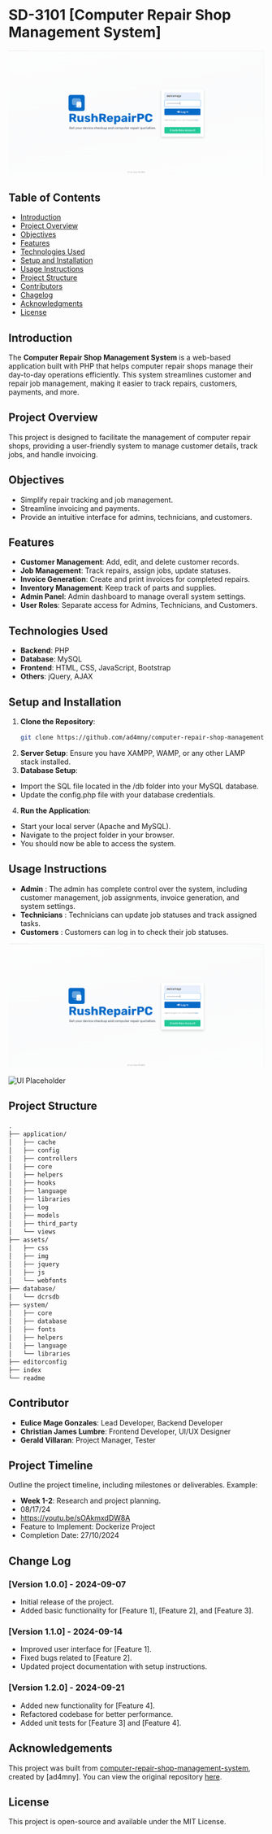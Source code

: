 # SD-3101 [Computer Repair Shop Management System]

![UI Placeholder](./assets/img/UI.png)

## Table of Contents
- [Introduction](#introduction)
- [Project Overview](#project-overview)
- [Objectives](#objectives)
- [Features](#features)
- [Technologies Used](#technologies-used)
- [Setup and Installation](#setup-and-installation)
- [Usage Instructions](#usage-instructions)
- [Project Structure](#project-structure)
- [Contributors](#contributors)
- [Chagelog](#changelog)
- [Acknowledgments](#acknowledgments)
- [License](#license)


## Introduction

The **Computer Repair Shop Management System** is a web-based application built with PHP that helps computer repair shops manage their day-to-day operations efficiently. This system streamlines customer and repair job management, making it easier to track repairs, customers, payments, and more. 

## Project Overview

This project is designed to facilitate the management of computer repair shops, providing a user-friendly system to manage customer details, track jobs, and handle invoicing.

## Objectives

- Simplify repair tracking and job management.
- Streamline invoicing and payments.
- Provide an intuitive interface for admins, technicians, and customers.

## Features

- **Customer Management**: Add, edit, and delete customer records.
- **Job Management**: Track repairs, assign jobs, update statuses.
- **Invoice Generation**: Create and print invoices for completed repairs.
- **Inventory Management**: Keep track of parts and supplies.
- **Admin Panel**: Admin dashboard to manage overall system settings.
- **User Roles**: Separate access for Admins, Technicians, and Customers.

## Technologies Used

- **Backend**: PHP
- **Database**: MySQL
- **Frontend**: HTML, CSS, JavaScript, Bootstrap
- **Others**: jQuery, AJAX

## Setup and Installation

1. **Clone the Repository**:
   ```bash
   git clone https://github.com/ad4mny/computer-repair-shop-management-system.git
2. **Server Setup**:
    Ensure you have XAMPP, WAMP, or any other LAMP stack installed.
3. **Database Setup**:
- Import the SQL file located in the /db folder into your MySQL database.
- Update the config.php file with your database credentials.
4. **Run the Application**:
- Start your local server (Apache and MySQL).
- Navigate to the project folder in your browser.
- You should now be able to access the system.

## Usage Instructions

- **Admin** : The admin has complete control over the system, including customer management, job assignments, invoice generation, and system settings.
- **Technicians** : Technicians can update job statuses and track assigned tasks.
- **Customers** : Customers can log in to check their job statuses.

![UI Placeholder](./assets/img/UI.png)

![UI Placeholder](./assets/img/UII.png)

## Project Structure
```
.
├── application/
│   ├── cache
│   ├── config
│   ├── controllers
│   ├── core
│   ├── helpers
│   ├── hooks
│   ├── language
│   ├── libraries
│   ├── log
│   ├── models
│   ├── third_party
│   └── views
├── assets/
│   ├── css
│   ├── img
│   ├── jquery
│   ├── js
│   └── webfonts
├── database/
│   └── dcrsdb
├── system/
│   ├── core
│   ├── database
│   ├── fonts
│   ├── helpers
│   ├── language
│   └── libraries
├── editorconfig
├── index
└── readme
```

## Contributor

   - **Eulice Mage Gonzales**: Lead Developer, Backend Developer
   - **Christian James Lumbre**: Frontend Developer, UI/UX Designer
   - **Gerald Villaran**: Project Manager, Tester

## Project Timeline

Outline the project timeline, including milestones or deliverables. Example:

- **Week 1-2**: Research and project planning.
- 08/17/24
- https://youtu.be/sOAkmxdDW8A
- Feature to Implement: Dockerize Project
- Completion Date: 27/10/2024


## Change Log

   ### [Version 1.0.0] - 2024-09-07
   - Initial release of the project.
   - Added basic functionality for [Feature 1], [Feature 2], and [Feature 3].

   ### [Version 1.1.0] - 2024-09-14
   - Improved user interface for [Feature 1].
   - Fixed bugs related to [Feature 2].
   - Updated project documentation with setup instructions.

   ### [Version 1.2.0] - 2024-09-21
   - Added new functionality for [Feature 4].
   - Refactored codebase for better performance.
   - Added unit tests for [Feature 3] and [Feature 4].

## Acknowledgements

   This project was built from [computer-repair-shop-management-system](https://github.com/ad4mny/computer-repair-shop-management-system), created by [ad4mny]. You can view the original repository [here](https://github.com/ad4mny/computer-repair-shop-management-system).

## License

   This project is open-source and available under the MIT License.

